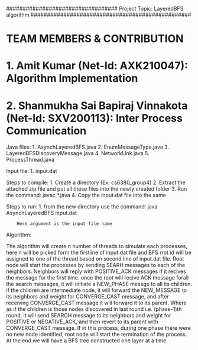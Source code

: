 ##################################  Project Topic: LayeredBFS algorithm #################################################

#                        TEAM MEMBERS & CONTRIBUTION

#  1. Amit Kumar          				(Net-Id: AXK210047): Algorithm Implementation
#  2. Shanmukha Sai Bapiraj Vinnakota  	(Net-Id: SXV200113): Inter Process Communication

Java files:
    1. AsynchLayeredBFS.java
    2. EnumMessageType.java
    3. LayeredBFSDiscoveryMessage.java
    4. NetworkLink.java
    5. ProcessThread.java

Input file:
    1. input.dat


Steps to compile:
    1. Create a directory (Ex: cs6380_group4)
    2. Extract the attached zip file and put all these files into the newly created folder
    3. Run the command: javac *.java
	4. Copy the input.dat file into the same

Steps to run:
    1. from the new directory use the command: 
        java AsynchLayeredBFS input.dat
        
        Here argument is the input file name

Algorithm:

The algorithm will create n number of threads to simulate each processes, here n will be picked form the firstline of input.dat file 
and BFS rrot id will be assigned to one of the thread based on second line of input.dat file. Root node will start the processes by sending SEARH messages to each of the neighbors.
Neighbors will reply with POSITIVE_ACK messages if it recives the message for the first time. once the root will recive ACK message forall the search messages, it will initiate a 
NEW_PHASE messge to all its children. if the children are intermediate node, it will forward the NEW_MESSAGE to its neighbors and weight for CONVERGE_CAST message, and after receiving 
CONVERGE_CAST message it will forward it to its parent. Where as if the children is those nodes discovered in last round i.e. (phase-1)th round, it will send SEARCH message to its neighbors
and weight for POSITIVE or NEGATIVE_ACK, and then revert to its parent with CONVERGE_CAST message. If in this process, during one phase there were no new node identified, root node will 
start the termination of the process. At the end we will have a BFS tree constructed one layer at a time. 
